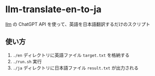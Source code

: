 # llm-translate-en-to-ja

[llm](https://github.com/simonw/llm) の ChatGPT API を使って、英語を日本語翻訳するだけのスクリプト

## 使い方

1. `./en` ディレクトリに英語ファイル `target.txt` を格納する
1. `./run.sh` 実行
1. `./ja` ディレクトリに日本語ファイル `result.txt` が出力される
